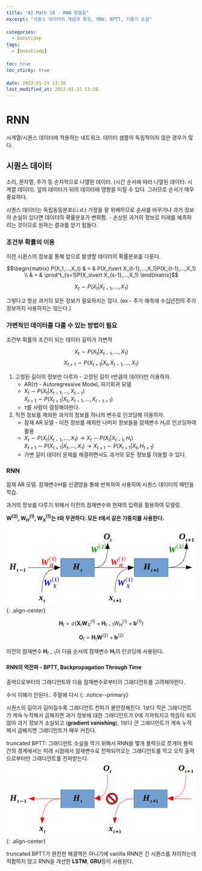 ```yaml
---
title: "AI Math 10 - RNN 첫걸음"
excerpt: "시퀀스 데이터의 개념과 특징, RNN, BPTT, 기울기 소실"

categories:
  - boostcamp
tags:
  - [boostcamp]

toc: true
toc_sticky: true

date: 2022-01-21 13:38
last_modified_at: 2022-01-21 13:38
---
```

# RNN

시계열/시퀀스 데이터에 적용하는 네트워크. 데이터 샘플이 독립적이지 않은 경우가 많다.

## 시퀀스 데이터
소리, 문자열, 주가 등 순차적으로 나열된 데이터. (시간 순서에 따라 나열된 데이터: 시계열 데이터). 앞의 데이터가 뒤의 데이터에 영향을 미칠 수 있다. 그러므로 순서가 매우 중요하다.

시퀀스 데이터는 독립동등분포(i.i.d.) 가정을 잘 위배하므로 순서를 바꾸거나 과거 정보의 손실이 있다면 데이터의 확률분포가 변화함. - 손상된 과거의 정보로 미래를 예측하려는 것이므로 원하는 결과를 얻기 힘들다.

### 조건부 확률의 이용
이전 시퀀스의 정보를 통해 앞으로 발생할 데이터의 확률분포를 다룬다.

$$\begin{matrix}
P(X_1,...,X_t) & = & P(X_t\vert X_{t-1},...,X_1)P(X_{t-1},...,X_1) \\
& = & \prod^t_{s=1}P(X_s\vert X_{s-1},...,X_1)
\end{matrix}$$

$$X_t \sim P(X_t\vert X_{t-1},...,X_1)$$

그렇다고 항상 과거의 모든 정보가 필요하지는 않다. (ex - 주가 예측에 수십년전의 주가 정보까지 사용하지는 않는다.)

### 가변적인 데이터를 다룰 수 있는 방법이 필요
조건부 확률의 조건이 되는 데이터 길이가 가변적

$$X_t \sim P(X_t\vert X_{t-1},...,X_1)$$
$$X_{t+1} \sim P(X_{t+1}\vert X_t,X_{t-1},...,X_1)$$

1. 고정된 길이의 정보만 다루자 - 고정된 길이 $\tau$만큼의 데이터만 이용하자.
    * AR($\tau$) - Autoregressive Model, 자기회귀 모델
    * $X_t \sim P(X_t\vert X_{t-1},...,X_{t-\tau})$ <br>
      $X_{t+1} \sim P(X_{t+1}\vert X_t,X_{t-1},...,X_{t-\tau+1})$
    * $\tau$를 사람이 결정해야한다.
2. 직전 정보를 제외한 과거의 정보를 하나의 변수로 인코딩해 이용하자.
    * 잠재 AR 모델 - 이전 정보를 제외한 나머지 정보들을 잠재변수 $H_t$로 인코딩하여 활용
    * $X_t \sim P(X_t\vert X_{t-1},...,X_1) \rightarrow X_t \sim P(X_t\vert X_{t-1}, H_t)$ <br>
      $X_{t+1} \sim P(X_{t+1}\vert X_{t},...,X_1) \rightarrow X_{t+1} \sim P(X_{t+1}\vert X_{t}, H_{t+1})$ 
    * 가변 길이 데이터 문제를 해결하면서도 과거의 모든 정보를 이용할 수 있다.
 
### RNN
잠재 AR 모델. 잠재변수$H$를 신경망을 통해 반복하여 사용하며 시퀀스 데이터의 패턴을 학습.

과거의 정보를 다루기 위해서 이전의 잠재변수와 현재의 입력을 활용하여 모델링.

**$\boldsymbol{W}^{(2)}, \boldsymbol{W}^{(1)}_H, \boldsymbol{W}^{(1)}_X$는 $t$와 무관하다. 모든 $t$에서 같은 가중치를 사용한다.**

![rnn](/assets/images/post/220121/boostcamp_rnn_first_step/rnn.png){: .align-center}

$$\boldsymbol{H}_t=\sigma\left(\boldsymbol{X}_t\boldsymbol{W}^{(1)}_X+\boldsymbol{H}_{t-1}W^{(1)}_H+\boldsymbol{b}^{(1)}\right)$$

$$\boldsymbol{O}_t=\boldsymbol{H}_t\boldsymbol{W}^{(2)}+\boldsymbol{b}^{(2)}$$

이전의 잠재변수 $\boldsymbol{H}_{t-1}$이 다음 순서의 잠재변수 $\boldsymbol{H}_t$의 인코딩에 사용된다.


#### RNN의 역전파 - BPTT, Backpropagation Through Time

출력으로부터의 그래디언트와 다음 잠재변수로부터의 그래디언트를 고려해야한다.

수식 이해가 안된다.. 주말에 다시
{: .notice--primary}

시퀀스의 길이가 길어질수록 그래디언트 전파가 불안정해진다. 1보다 작은 그래디언트가 계속 누적해서 곱해지면 과거 정보에 대한 그래디언트가 0에 가까워지고 학습이 되지않아 과거 정보가 소실되고 (**gradient vanishing**), 1보다 큰 그래디언트가 계속 누적해서 곱해지면 그래디언트가 매우 커진다.

truncated BPTT: 그래디언트 소실을 막기 위해서 RNN을 몇개 블럭으로 쪼개어 블럭간의 경계에서는 미래 시점에서 잠재변수로 전파되어오는 그래디언트를 막고 오직 출력으로부터만 그래디언트를 전파받는다.
![rnn](/assets/images/post/220121/boostcamp_rnn_first_step/truncated_bptt.png){: .align-center}

truncated BPTT가 완전한 해결책은 아니기에 vanilla RNN은 긴 시퀀스를 처리하는데 적합하지 않고 RNN을 개선한 **LSTM**, **GRU**등이 사용된다.